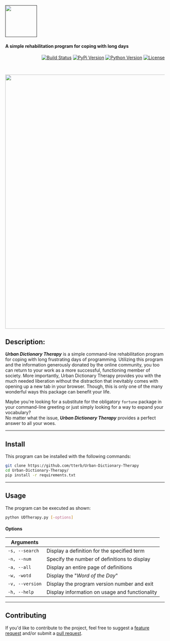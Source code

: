 [<img src="https://cloud.githubusercontent.com/assets/16360374/25799898/d2fe937e-339b-11e7-81a5-b70a54b580d9.png" height="100"/>]()
--------------------------------  
#### A simple rehabilitation program for coping with long days

<p align="right">
  <!-- CI Status -->
  <a href="https://travis-ci.org/tterb/Urban-Dictionary-Therapy"><img src="https://travis-ci.org/tterb/Urban-Dictionary-Therapy.svg?branch=master" alt="Build Status"/></a>
  <!--Project version-->
  <a href="https://pypi.python.org/pypi/UDTherapy/"><img src="https://badge.fury.io/py/UDTherapy.svg" alt="PyPi Version"/></a>
  <!-- Python version -->
  <a href="https://docs.python.org/3/"><img src="https://img.shields.io/badge/Python-3-brightgreen.svg" alt="Python Version"/></a>
  <!--License-->
  <a href="https://opensource.org/licenses/MIT"><img src="https://img.shields.io/badge/License-MIT-blue.svg" alt="License"/></a>
</p>  

<br>
<p align="center">
  <img src="https://cloud.githubusercontent.com/assets/16360374/25802132/cfcd58de-33a5-11e7-8cf8-81f18f6f7af8.png" width="800"/>
</p>

## Description:
***Urban Dictionary Therapy*** is a simple command-line rehabilitation program for coping with long frustrating days of programming. Utilizing this program and the information generously donated by the online community, you too can return to your work as a more successful, functioning member of society. More importantly, Urban Dictionary Therapy provides you with the much needed liberation without the distraction that inevitably comes with opening up a new tab in your browser. Though, this is only one of the many wonderful ways this package can benefit your life.  
  
Maybe you're looking for a substitute for the obligatory ```fortune``` package in your command-line greeting or just simply looking for a way to expand your vocabulary?  
No matter what the issue, ***Urban Dictionary Therapy*** provides a perfect answer to all your woes.  


--------------------------------  
  
## Install  
This program can be installed with the following commands:  

```sh
git clone https://github.com/tterb/Urban-Dictionary-Therapy
cd Urban-Dictionary-Therapy/
pip install -r requirements.txt
```
  
--------------------------------  

## Usage  
The program can be executed as shown:  

```sh
python UDTherapy.py [-options]
```

#### Options  

| Arguments       |                                                  |
|-----------------|--------------------------------------------------|
| `-s, --search`  |  Display a definition for the specified term     |
| `-n, --num`     |  Specify the number of definitions to display    |
| `-a, --all`     |  Display an entire page of definitions           |
| `-w, -wotd`     |  Display the "*Word of the Day*"                 |
| `-v, --version` |  Display the program version number and exit     |
| `-h, --help`    |  Display information on usage and functionality  |  
  
--------------------------------  

## Contributing  
If you'd like to contribute to the project, feel free to suggest a [feature request](https://github.com/tterb/Urban-Dictionary-Therapy/issues/new?template=feature_request.md) and/or submit a [pull request](https://github.com/tterb/Urban-Dictionary-Therapy/pulls?q=is%3Apr+is%3Aopen+sort%3Aupdated-desc).  
  